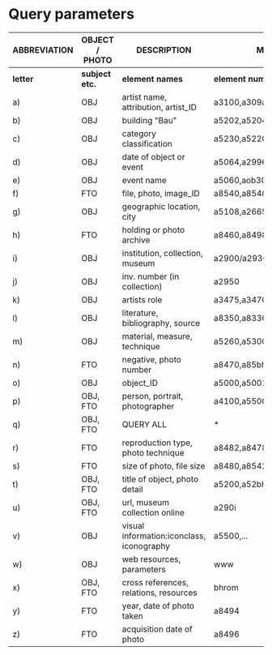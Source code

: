 # Query parameters
|  ABBREVIATION | OBJECT / PHOTO | DESCRIPTION | MIDAS @ BH ROME| CIDOC ETC.
| ------------- | ------------- | -------- | -------- | -------- |
| __letter__ | __subject etc.__ | __element names__ | __element numbers__ | __element references__ |
|a)| OBJ | artist name, attribution, artist_ID|a3100,a309a,a31nn,a3105,a3000,a30gn|E21|
|b)| OBJ|building "Bau"|a5202,a5204,a2664,a2684||
|c)|OBJ|category classification|a5230,a5220||
|d)|OBJ|date of object or event|a5064,a2996,a3496||
|e)|OBJ|event name|a5060,aob30,aob40,a5007||
|f)|FTO|file, photo, image_ID|a8540,a8540h,a8408,a84bh||
|g)|OBJ|geographic location, city|a5108,a2665,a2864||
|h)|FTO|holding or photo archive|a8460,a8498||
|i)|OBJ|institution, collection, museum|a2900/a2930/a2940||
|j)|OBJ|inv. number (in collection)|a2950||
|k)|OBJ|artists role|a3475,a3470||
|l)|OBJ|literature, bibliography, source|a8350,a8330/a8334,a8150||
|m)|OBJ|material, measure, technique|a5260,a5300,a5360||
|n)|FTO|negative, photo number|a8470,a85bh,a8472,a8476||
|o)|OBJ|object_ID|a5000,a5001,a5002,a5003,a50gn||
|p)|OBJ, FTO|person, portrait, photographer|a4100,a5500(@61B),a2910,a8490||
|q)|OBJ, FTO|QUERY ALL|\*||
|r)|FTO|reproduction type, photo technique|a8482,a8478,a8487||
|s)|FTO|size of photo, file size|a8480,a8542||
|t)|OBJ, FTO|title of object, photo detail|a5200,a52bh,a8510||
|u)|OBJ, FTO|url, museum collection online|a290i||
|v)|OBJ|visual information:iconclass, iconography|a5500,...||
|w)|OBJ|web resources, parameters|www||
|x)|OBJ, FTO|cross references, relations, resources|bhrom||
|y)|FTO|year, date of photo taken|a8494||
|z)|FTO|acquisition date of photo|a8496||
